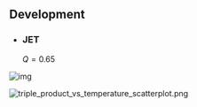 ## Development

- ### JET
  $Q = 0.65$
  
<div class="r-stack">

![img](https://s2.loli.net/2023/04/23/NEsL8eJOkrbnCGp.png)<!-- .element: class="fragment fade-out" -->

![triple_product_vs_temperature_scatterplot.png](https://s2.loli.net/2023/04/22/c3WYHJAM1fs4qhP.png)<!-- .element: class="fragment fade-in" -->

</div>